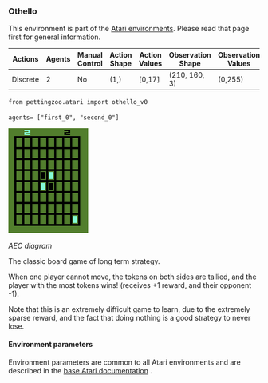 
### Othello

This environment is part of the [Atari environments](../atari.md). Please read that page first for general information.

| Actions | Agents  | Manual Control | Action Shape | Action Values | Observation Shape | Observation Values |
|---------|---------|----------------|--------------|---------------|-------------------|--------------------|
| Discrete  | 2 | No      | (1,)    | [0,17]         | (210, 160, 3)         | (0,255)            |

`from pettingzoo.atari import othello_v0`

`agents= ["first_0", "second_0"]`

![othello gif](atari_othello.gif)

*AEC diagram*

The classic board game of long term strategy.

When one player cannot move, the tokens on both sides are tallied, and the player with the most tokens wins! (receives +1 reward, and their opponent -1).

Note that this is an extremely difficult game to learn, due to the extremely sparse reward, and the fact that doing nothing is a good strategy to never lose.

#### Environment parameters

Environment parameters are common to all Atari environments and are described in the [base Atari documentation](../atari.md) .

